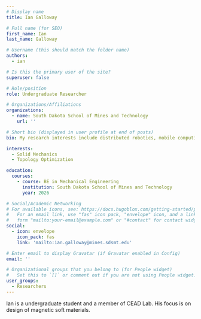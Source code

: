 ```yaml
---
# Display name
title: Ian Galloway

# Full name (for SEO)
first_name: Ian
last_name: Galloway

# Username (this should match the folder name)
authors:
  - ian

# Is this the primary user of the site?
superuser: false

# Role/position
role: Undergraduate Researcher

# Organizations/Affiliations
organizations:
  - name: South Dakota School of Mines and Technology
    url: ''

# Short bio (displayed in user profile at end of posts)
bio: My research interests include distributed robotics, mobile computing and programmable matter.

interests:
  - Solid Mechanics
  - Topology Optimization

education:
  courses:
    - course: BE in Mechanical Engineering
      institution: South Dakota School of Mines and Technology
      year: 2026

# Social/Academic Networking
# For available icons, see: https://docs.hugoblox.com/getting-started/page-builder/#icons
#   For an email link, use "fas" icon pack, "envelope" icon, and a link in the
#   form "mailto:your-email@example.com" or "#contact" for contact widget.
social:
  - icon: envelope
    icon_pack: fas
    link: 'mailto:ian.galloway@mines.sdsmt.edu'

# Enter email to display Gravatar (if Gravatar enabled in Config)
email: ''

# Organizational groups that you belong to (for People widget)
#   Set this to `[]` or comment out if you are not using People widget.
user_groups:
  - Researchers
---
```


Ian is a undergraduate student and a member of CEAD Lab. His focus is on design of magnetic soft materials. 
